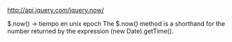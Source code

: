 http://api.jquery.com/jquery.now/

$.now() -> tiempo en unix epoch
  The $.now() method is a shorthand for the number returned by the expression (new Date).getTime().

